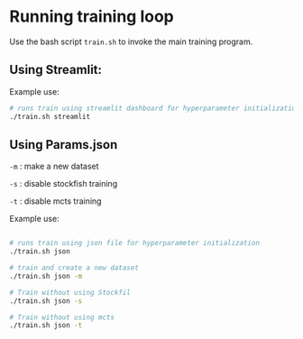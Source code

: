 # Running training loop
Use the bash script `train.sh` to invoke the main training program.

## Using Streamlit:

Example use:
```bash
# runs train using streamlit dashboard for hyperparameter initialization
./train.sh streamlit

```

## Using Params.json

`-m` : make a new dataset

`-s` : disable stockfish training

`-t` : disable mcts training

Example use:
```bash

# runs train using json file for hyperparameter initialization
./train.sh json

# train and create a new dataset
./train.sh json -m

# Train without using Stockfil
./train.sh json -s

# Train without using mcts
./train.sh json -t

```

